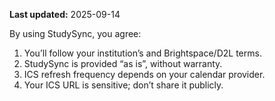 **Last updated:** 2025-09-14

By using StudySync, you agree:
1. You’ll follow your institution’s and Brightspace/D2L terms.
2. StudySync is provided “as is”, without warranty.
3. ICS refresh frequency depends on your calendar provider.
4. Your ICS URL is sensitive; don’t share it publicly.
